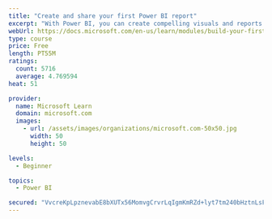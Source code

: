 ```yaml
---
title: "Create and share your first Power BI report"
excerpt: "With Power BI, you can create compelling visuals and reports. In this module, you learn how to use Power BI Desktop to connect to data, build visuals, and create a report that you can share with others in your organization. You then learn how to publish the report to the Power BI service, so that others can see your insights and benefit from your work."
webUrl: https://docs.microsoft.com/en-us/learn/modules/build-your-first-power-bi-report/
type: course
price: Free
length: PT55M
ratings:
  count: 5716
  average: 4.769594
heat: 51

provider:
  name: Microsoft Learn
  domain: microsoft.com
  images:
    - url: /assets/images/organizations/microsoft.com-50x50.jpg
      width: 50
      height: 50

levels:
  - Beginner

topics:
  - Power BI

secured: "VvcreKpLpznevabE8bXUTx56MomvgCrvrLqIgmKmRZd+lyt7tm240bHztnLsF4bxJrsicNXIIkdUYxIzSIgy2TD7VCis3S3Xy2tQeeNkiXvdsVF/mJJF7yQtE++/2d4M/881ScN/VwjJydlCe9gab35x0sUf6k8mAP2s2yE6zs54W8lguCLZqlh4YSZOYpJXD/RIhh7+tJRTZ2u4KV1+1IPTbu7VRvq2H8GL3Pu+tsF6ajU16MRyFQK+L/0ozmA5Yf9L7MMFwP+I5crgEqSpFvg5OcwRwIud+A9pH9sPUjnGw1X3qZUGqB7Gl554d3FpJ7HBXBYwjS4uJfCCR94V4pXlJ/CMkVV0HLkGCrKRc1iNMa1R053YbsRAk17Y6wgPRmqkwV2FOpBvLahI5LVPGsurGF5IR78/z9LzAZRAB0Y=;cKuS9MxycAnwc2Pegti+oA=="
---
```


